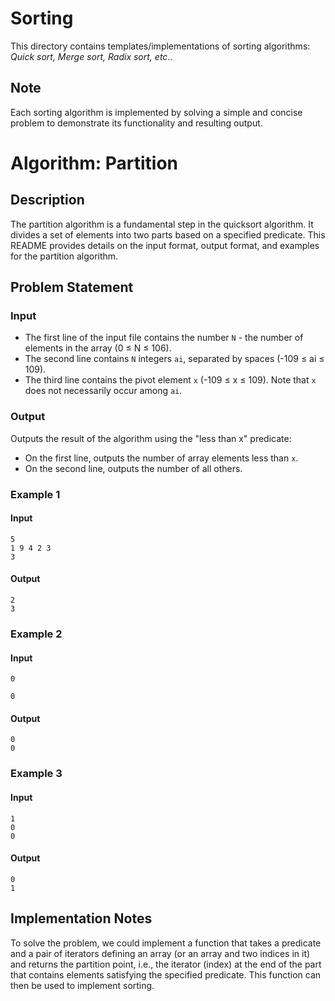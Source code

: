 # Sorting

This directory contains templates/implementations of sorting algorithms: *Quick sort, Merge sort, Radix sort, etc*..

## Note

Each sorting algorithm is implemented by solving a simple and concise problem to demonstrate its functionality and resulting output.

# **Algorithm: Partition**

## Description

The partition algorithm is a fundamental step in the quicksort algorithm. It divides a set of elements into two parts based on a specified predicate. This README provides details on the input format, output format, and examples for the partition algorithm.

## Problem Statement

### Input

- The first line of the input file contains the number `N` - the number of elements in the array (0 ≤ N ≤ 106).
- The second line contains `N` integers `ai`, separated by spaces (-109 ≤ ai ≤ 109).
- The third line contains the pivot element `x` (-109 ≤ x ≤ 109). Note that `x` does not necessarily occur among `ai`.

### Output

Outputs the result of the algorithm using the "less than x" predicate:
- On the first line, outputs the number of array elements less than `x`.
- On the second line, outputs the number of all others.

### Example 1

#### Input

```plaintext
5
1 9 4 2 3
3
```

#### Output
```plaintext
2
3
```

### Example 2

#### Input
```plaintext
0

0
```

#### Output
```plaintext
0
0
```

### Example 3
#### Input
```plaintext
1
0
0
```

#### Output
```plaintext
0
1
```

## Implementation Notes
To solve the problem, we could implement a function that takes a predicate and a pair of iterators defining an array (or an array and two indices in it) and returns the partition point, i.e., the iterator (index) at the end of the part that contains elements satisfying the specified predicate. This function can then be used to implement sorting.